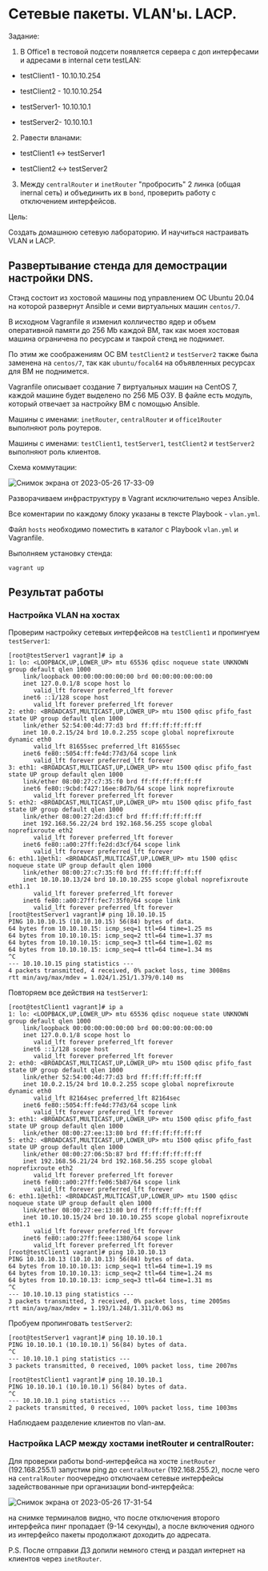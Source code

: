 # Сетевые пакеты. VLAN'ы. LACP.

Задание:

1. В Office1 в тестовой подсети появляется сервера с доп интерфесами и адресами
в internal сети testLAN:
 
- testClient1 - 10.10.10.254

- testClient2 - 10.10.10.254

- testServer1- 10.10.10.1 

- testServer2- 10.10.10.1

2. Равести вланами:

- testClient1 <-> testServer1

- testClient2 <-> testServer2

3. Между `centralRouter` и `inetRouter` "пробросить" 2 линка (общая inernal сеть) и объединить их в `bond`, проверить работу c отключением интерфейсов.

Цель:

Создать домашнюю сетевую лабораторию. И научиться настраивать VLAN и LACP.

## Развертывание стенда для демострации настройки DNS.

Стэнд состоит из хостовой машины под управлением ОС Ubuntu 20.04 на которой развернут Ansible и семи виртуальных машин `centos/7`.

В исходном Vagranfile я изменил колличество ядер и объем оперативной памяти до 256 Mb каждой ВМ, так как моея хостовая машина ограничена по ресурсам и такрой стенд не поднимет.

По этим же соображениям ОС ВМ `testClient2` и `testServer2` также была заменена на `centos/7`, так как `ubuntu/focal64` на объявленных ресурсах для ВМ не поднимется.

Vagranfile описывает создание 7 виртуальных машин на CentOS 7, каждой машине будет выделено по 256 МБ ОЗУ. В файле есть модуль, который отвечает за настройку ВМ с помощью Ansible.

Машины с именами: `inetRouter`, `centralRouter` и `office1Router` выполняют роль роутеров.

Машины с именами: `testClient1`, `testServer1`, `testClient2` и `testServer2` выполняют роль клиентов.

Схема коммутации:

![Снимок экрана от 2023-05-26 17-33-09](https://github.com/skyfly535/23WH_VLAN/assets/114483769/4b16cc90-ae49-4d3e-9858-c165d49f5a75)

Разворачиваем инфраструктуру в Vagrant исключительно через Ansible.

Все коментарии по каждому блоку указаны в тексте Playbook - `vlan.yml`.

Файл `hosts` необходимо поместить в каталог с Playbook `vlan.yml` и Vagranfile.

Выполняем установку стенда:

```
vagrant up
```

## Результат работы

### Настройка VLAN на хостах

Проверим настройку сетевых интерфейсов на `testClient1` и пропингуем `testServer1`:
```
[root@testServer1 vagrant]# ip a
1: lo: <LOOPBACK,UP,LOWER_UP> mtu 65536 qdisc noqueue state UNKNOWN group default qlen 1000
    link/loopback 00:00:00:00:00:00 brd 00:00:00:00:00:00
    inet 127.0.0.1/8 scope host lo
       valid_lft forever preferred_lft forever
    inet6 ::1/128 scope host 
       valid_lft forever preferred_lft forever
2: eth0: <BROADCAST,MULTICAST,UP,LOWER_UP> mtu 1500 qdisc pfifo_fast state UP group default qlen 1000
    link/ether 52:54:00:4d:77:d3 brd ff:ff:ff:ff:ff:ff
    inet 10.0.2.15/24 brd 10.0.2.255 scope global noprefixroute dynamic eth0
       valid_lft 81655sec preferred_lft 81655sec
    inet6 fe80::5054:ff:fe4d:77d3/64 scope link 
       valid_lft forever preferred_lft forever
3: eth1: <BROADCAST,MULTICAST,UP,LOWER_UP> mtu 1500 qdisc pfifo_fast state UP group default qlen 1000
    link/ether 08:00:27:c7:35:f0 brd ff:ff:ff:ff:ff:ff
    inet6 fe80::9cbd:f427:16ee:8d7b/64 scope link noprefixroute 
       valid_lft forever preferred_lft forever
5: eth2: <BROADCAST,MULTICAST,UP,LOWER_UP> mtu 1500 qdisc pfifo_fast state UP group default qlen 1000
    link/ether 08:00:27:2d:d3:cf brd ff:ff:ff:ff:ff:ff
    inet 192.168.56.22/24 brd 192.168.56.255 scope global noprefixroute eth2
       valid_lft forever preferred_lft forever
    inet6 fe80::a00:27ff:fe2d:d3cf/64 scope link 
       valid_lft forever preferred_lft forever
6: eth1.1@eth1: <BROADCAST,MULTICAST,UP,LOWER_UP> mtu 1500 qdisc noqueue state UP group default qlen 1000
    link/ether 08:00:27:c7:35:f0 brd ff:ff:ff:ff:ff:ff
    inet 10.10.10.13/24 brd 10.10.10.255 scope global noprefixroute eth1.1
       valid_lft forever preferred_lft forever
    inet6 fe80::a00:27ff:fec7:35f0/64 scope link 
       valid_lft forever preferred_lft forever
[root@testServer1 vagrant]# ping 10.10.10.15
PING 10.10.10.15 (10.10.10.15) 56(84) bytes of data.
64 bytes from 10.10.10.15: icmp_seq=1 ttl=64 time=1.25 ms
64 bytes from 10.10.10.15: icmp_seq=2 ttl=64 time=1.37 ms
64 bytes from 10.10.10.15: icmp_seq=3 ttl=64 time=1.02 ms
64 bytes from 10.10.10.15: icmp_seq=4 ttl=64 time=1.34 ms
^C
--- 10.10.10.15 ping statistics ---
4 packets transmitted, 4 received, 0% packet loss, time 3008ms
rtt min/avg/max/mdev = 1.024/1.251/1.379/0.140 ms
```

Повторяем все действия на `testServer1`:

```
[root@testClient1 vagrant]# ip a
1: lo: <LOOPBACK,UP,LOWER_UP> mtu 65536 qdisc noqueue state UNKNOWN group default qlen 1000
    link/loopback 00:00:00:00:00:00 brd 00:00:00:00:00:00
    inet 127.0.0.1/8 scope host lo
       valid_lft forever preferred_lft forever
    inet6 ::1/128 scope host 
       valid_lft forever preferred_lft forever
2: eth0: <BROADCAST,MULTICAST,UP,LOWER_UP> mtu 1500 qdisc pfifo_fast state UP group default qlen 1000
    link/ether 52:54:00:4d:77:d3 brd ff:ff:ff:ff:ff:ff
    inet 10.0.2.15/24 brd 10.0.2.255 scope global noprefixroute dynamic eth0
       valid_lft 82164sec preferred_lft 82164sec
    inet6 fe80::5054:ff:fe4d:77d3/64 scope link 
       valid_lft forever preferred_lft forever
3: eth1: <BROADCAST,MULTICAST,UP,LOWER_UP> mtu 1500 qdisc pfifo_fast state UP group default qlen 1000
    link/ether 08:00:27:ee:13:80 brd ff:ff:ff:ff:ff:ff
5: eth2: <BROADCAST,MULTICAST,UP,LOWER_UP> mtu 1500 qdisc pfifo_fast state UP group default qlen 1000
    link/ether 08:00:27:06:5b:87 brd ff:ff:ff:ff:ff:ff
    inet 192.168.56.21/24 brd 192.168.56.255 scope global noprefixroute eth2
       valid_lft forever preferred_lft forever
    inet6 fe80::a00:27ff:fe06:5b87/64 scope link 
       valid_lft forever preferred_lft forever
6: eth1.1@eth1: <BROADCAST,MULTICAST,UP,LOWER_UP> mtu 1500 qdisc noqueue state UP group default qlen 1000
    link/ether 08:00:27:ee:13:80 brd ff:ff:ff:ff:ff:ff
    inet 10.10.10.15/24 brd 10.10.10.255 scope global noprefixroute eth1.1
       valid_lft forever preferred_lft forever
    inet6 fe80::a00:27ff:feee:1380/64 scope link 
       valid_lft forever preferred_lft forever
[root@testClient1 vagrant]# ping 10.10.10.13
PING 10.10.10.13 (10.10.10.13) 56(84) bytes of data.
64 bytes from 10.10.10.13: icmp_seq=1 ttl=64 time=1.19 ms
64 bytes from 10.10.10.13: icmp_seq=2 ttl=64 time=1.24 ms
64 bytes from 10.10.10.13: icmp_seq=3 ttl=64 time=1.31 ms
^C
--- 10.10.10.13 ping statistics ---
3 packets transmitted, 3 received, 0% packet loss, time 2005ms
rtt min/avg/max/mdev = 1.193/1.248/1.311/0.063 ms
```
Пробуем пропинговать `testServer2`:

```
[root@testServer1 vagrant]# ping 10.10.10.1 
PING 10.10.10.1 (10.10.10.1) 56(84) bytes of data.
^C
--- 10.10.10.1 ping statistics ---
3 packets transmitted, 0 received, 100% packet loss, time 2007ms
```

```
[root@testClient1 vagrant]# ping 10.10.10.1 
PING 10.10.10.1 (10.10.10.1) 56(84) bytes of data.
^C
--- 10.10.10.1 ping statistics ---
2 packets transmitted, 0 received, 100% packet loss, time 1003ms
```
Наблюдаем разделение клиентов по vlan-ам.
### Настройка LACP между хостами inetRouter и centralRouter:

Для проверки работы bond-интерфейса на хосте `inetRouter` (192.168.255.1) запустим ping до `centralRouter` (192.168.255.2), после чего на `centralRouter` поочередно отключаем сетевые интерфейсы задействованные при организации bond-интерфейса:

![Снимок экрана от 2023-05-26 17-31-54](https://github.com/skyfly535/23WH_VLAN/assets/114483769/0db99149-f268-437b-a751-eb80b36b4722)

на снимке терминалов видно, что после отключения второго интерфейса пинг пропадает (9-14 секунды), а после включения одного из интерфейсо пакеты продолжают доходить до адресата.

P.S. После отправки ДЗ допили немного стенд и раздал интернет на клиентов через `inetRouter`.
